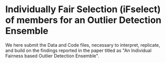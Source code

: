 # Individually Fair Selection (iFselect) of members for an Outlier Detection Ensemble

We here submit the Data and Code files, necessary to interpret, replicate, and build on the findings reported in the paper titled as "An Individual Fairness based Outlier Detection Ensemble".
